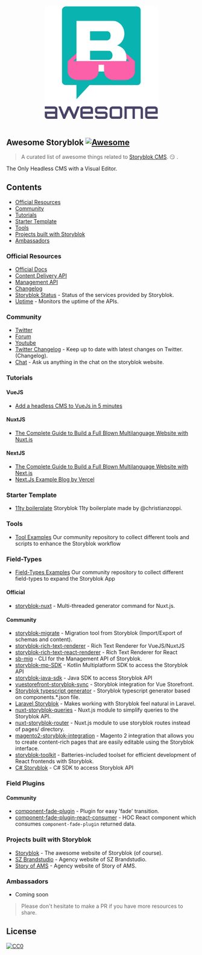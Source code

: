 <p align="center">
  <br>
  <img width="300" src="media/awesome-storyblok-logo.svg" alt="Awesome Storyblok">
  <br>
  <br>
</p>

## Awesome Storyblok [![Awesome](https://cdn.rawgit.com/sindresorhus/awesome/d7305f38d29fed78fa85652e3a63e154dd8e8829/media/badge.svg)](https://github.com/sindresorhus/awesome)

> A curated list of awesome things related to [Storyblok CMS](https://www.storyblok.com). 😏 .

The Only Headless CMS with a Visual Editor.

## Contents

- [Official Resources](#official-resources)
- [Community](#community)
- [Tutorials](#tutorials)
- [Starter Template](#starter-template)
- [Tools](#tools)
- [Projects built with Storyblok](#projects-built-with-storyblok)
- [Ambassadors](#ambassadors)

### Official Resources

- [Official Docs](https://www.storyblok.com/docs)
- [Content Delivery API](https://www.storyblok.com/docs/api/content-delivery)
- [Management API](https://www.storyblok.com/docs/api/management)
- [Changelog](https://www.storyblok.com/changelog)
- [Storyblok Status](https://status.storyblok.com/en/) - Status of the services provided by Storyblok.
- [Uptime](https://uptime.storyblok.com/) - Monitors the uptime of the APIs.

### Community

- [Twitter](https://twitter.com/storyblok)
- [Forum](https://forum.storyblok.com/)
- [Youtube](https://www.youtube.com/channel/UCYzFscZdEZi8flo0tE2FtlQ)
- [Twitter Changelog](https://twitter.com/storyblok) - Keep up to date with latest changes on Twitter. (Changelog).
- [Chat](https://www.storyblok.com) - Ask us anything in the chat on the storyblok website.

### Tutorials

#### VueJS

- [Add a headless CMS to VueJs in 5 minutes](https://www.storyblok.com/tp/add-a-headless-CMS-to-vuejs-in-5-minutes)

#### NuxtJS
- [The Complete Guide to Build a Full Blown Multilanguage Website with Nuxt.js](https://www.storyblok.com/tp/nuxt-js-multilanguage-website-tutorial)

#### NextJS
- [The Complete Guide to Build a Full Blown Multilanguage Website with Next.js](https://www.storyblok.com/tp/next-js-react-guide)
- [Next.Js Example Blog by Vercel](https://github.com/vercel/next.js/tree/canary/examples/cms-storyblok)

### Starter Template

- [11ty boilerplate](https://github.com/christianzoppi/storyblok-11ty) Storyblok 11ty boilerplate made by @christianzoppi.

### Tools

- [Tool Examples](https://github.com/storyblok/tool-examples) Our community repository to collect different tools and scripts to enhance the Storyblok workflow

### Field-Types

- [Field-Types Examples](https://github.com/storyblok/field-type-examples) Our community repository to collect different field-types to expand the Storyblok App 

#### Official

- [storyblok-nuxt](https://github.com/storyblok/storyblok-nuxt) - Multi-threaded generator command for Nuxt.js.

#### Community

- [storyblok-migrate](https://github.com/maoberlehner/storyblok-migrate) - Migration tool from Storyblok (Import/Export of schemas and content).
- [storyblok-rich-text-renderer](https://github.com/MarvinRudolph/storyblok-rich-text-renderer) - Rich Text Renderer for VueJS/NuxtJS
- [storyblok-rich-text-react-renderer](https://github.com/claus/storyblok-rich-text-react-renderer) - Rich Text Renderer for React
- [sb-mig](https://github.com/marckraw/sb-mig) - CLI for the Management API of Storyblok.
- [storyblok-mp-SDK](https://github.com/mikepenz/storyblok-mp-SDK) - Kotlin Multiplatform SDK to access the Storyblok API
- [storyblok-java-sdk](https://github.com/geilix10/storyblok-java-sdk) - Java SDK to access Storyblok API
- [vuestorefront-storyblok-sync](https://github.com/kodbruket/vsf-storyblok-sync) - Storyblok integration for Vue Storefront.
- [Storyblok typescript generator](https://gist.github.com/dohomi/cf5e3b783b695d91af6c8fb3ffcbcee0) - Storyblok typescript generator based on components.*.json file.
- [Laravel Storyblok](https://github.com/RicLeP/laravel-storyblok) - Makes working with Storyblok feel natural in Laravel.
- [nuxt-storyblok-queries](https://github.com/wearewondrous/nuxt-storyblok-queries) - Nuxt.js module to simplify queries to the Storyblok API.
- [nuxt-storyblok-router](https://github.com/wearewondrous/nuxt-storyblok-router) - Nuxt.js module to use storyblok routes instead of pages/ directory.
- [magento2-storyblok-integration](https://github.com/Media-Lounge/magento2-storyblok-integration/) - Magento 2 integration that allows you to create content-rich pages that are easily editable using the Storyblok interface.
- [storyblok-toolkit](https://github.com/storyofams/storyblok-toolkit) - Batteries-included toolset for efficient development of React frontends with Storyblok.
- [C# Storyblok](https://github.com/adliance/Storyblok) - C# SDK to access Storyblok API

### Field Plugins

#### Community

- [component-fade-plugin](https://github.com/storyblok-extended/component-fade-plugin) - Plugin for easy 'fade' transition.
- [component-fade-plugin-react-consumer](https://github.com/storyblok-extended/component-fade-plugin-react-consumer) - HOC React component which consumes `component-fade-plugin` returned data.

### Projects built with Storyblok

- [Storyblok](https://www.storyblok.com) - The awesome website of Storyblok (of course).
- [SZ Brandstudio](https://www.sz-brandstudio.de/de/) - Agency website of SZ Brandstudio.
- [Story of AMS](https://storyofams.com) - Agency website of Story of AMS.

### Ambassadors

- Coming soon

> Please don't hesitate to make a PR if you have more resources to share.

## License

[![CC0](https://mirrors.creativecommons.org/presskit/buttons/88x31/svg/cc-zero.svg)](https://creativecommons.org/publicdomain/zero/1.0/)
